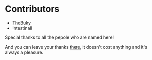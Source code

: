 # Contributors

- [TheBuky](https://github.com/TheBuky/)
- [Intestinall](https://github.com/Intestinall)

Special thanks to all the pepole who are named here!

And you can leave your thanks [there](https://github.com/TheBuky/Mega-Debrid/issues/1),
it doesn't cost anything and it's always a pleasure.
